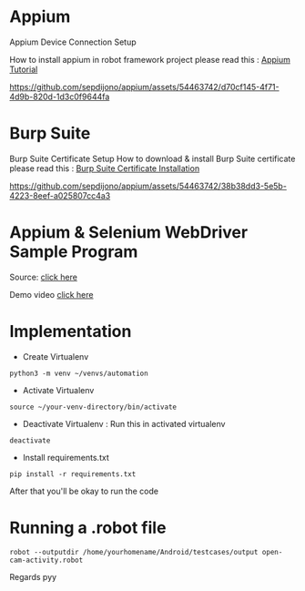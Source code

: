 # Appium

Appium Device Connection Setup

How to install appium in robot framework project please read this : [Appium Tutorial](https://github.com/sepdijono/appium/blob/main/appium-tutorial.pdf)


https://github.com/sepdijono/appium/assets/54463742/d70cf145-4f71-4d9b-820d-1d3c0f9644fa


# Burp Suite 
Burp Suite Certificate Setup
How to download & install Burp Suite certificate please read this : [Burp Suite Certificate Installation](https://github.com/sepdijono/appium/blob/main/perform_test_avd_using_burpsuite.pdf)



https://github.com/sepdijono/appium/assets/54463742/38b38dd3-5e5b-4223-8eef-a025807cc4a3

# Appium & Selenium WebDriver Sample Program
Source: [click here](https://github.com/sepdijono/appium/blob/main/WebDriver/AndroidWebdriverTester.py)

Demo video [click here](https://github.com/sepdijono/appium/blob/main/demo.mp4)

# Implementation
* Create Virtualenv
```
python3 -m venv ~/venvs/automation
```
* Activate Virtualenv
```
source ~/your-venv-directory/bin/activate
```
* Deactivate Virtualenv : Run this in activated virtualenv
```
deactivate
```
* Install requirements.txt
```
pip install -r requirements.txt
```
After that you'll be okay to run the code

# Running a .robot file
```
robot --outputdir /home/yourhomename/Android/testcases/output open-cam-activity.robot
```



Regards
pyy
